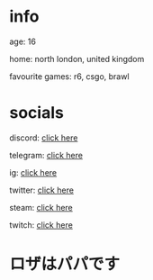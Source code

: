 # info
age: 16

home: north london, united kingdom

favourite games: r6, csgo, brawl

# socials
discord: [click here](https://discord.com/users/343735638085861377)

telegram: [click here](https://t.me/purelxw)

ig: [click here](https://www.instagram.com/purelxw/)

twitter: [click here](https://twitter.com/purelxw)

steam: [click here](https://steamcommunity.com/id/Purelxw)

twitch: [click here](https://www.twitch.tv/purelxw)

# ロザはパパです
